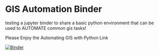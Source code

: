 # GIS Automation Binder
testing a jupyter binder to share a basic python environment that can be used to AUTOMATE common gis tasks!

Please Enjoy the Automating GIS with Python Link

[![Binder](https://mybinder.org/badge_logo.svg)](https://mybinder.org/v2/gh/calvinbrown32/GIS_Automation_Binder.git/master)
